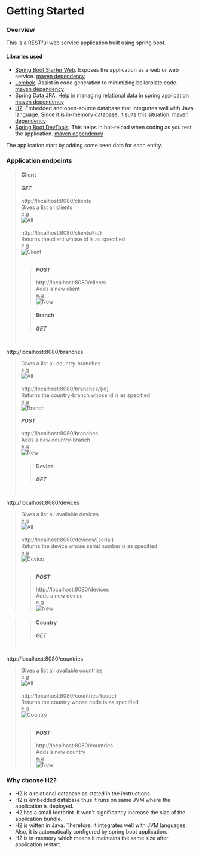 # Getting Started

### Overview

This is a RESTful web service application built using spring boot.

#### Libraries used


* [Spring Boot Starter Web](https://spring.io/guides/tutorials/rest/). Exposes the application as a web or web service. 
  [maven dependency](https://mvnrepository.com/artifact/org.springframework.boot/spring-boot-starter-web)
* [Lombok](https://projectlombok.org/). Assist in code generation to  minimizing boilerplate code. 
  [maven dependency](https://mvnrepository.com/artifact/org.projectlombok)
* [Spring Data JPA](https://spring.io/projects/spring-data-jpa).
  Help in managing relational data in spring application
  [maven dependency](https://mvnrepository.com/artifact/org.springframework.boot/spring-boot-starter-data-jpa)
* [H2](http://www.h2database.com/html/main.html).
  Embedded and open-source database that integrates well with Java language.
  Since it is in-memory database, it suits this situation.
  [maven dependency](https://mvnrepository.com/artifact/com.h2database/h2)
* [Spring Boot DevTools](https://docs.spring.io/spring-boot/docs/1.5.16.RELEASE/reference/html/using-boot-devtools.html).
    This helps in hot-reload when coding as you test the application.
  [maven dependency](https://mvnrepository.com/artifact/org.springframework.boot/spring-boot-devtools)


The application start by adding some seed data for each entity.

### Application endpoints
> #### Client
> ***GET*** <br>
> <br>
http://localhost:8080/clients <br>
> Gives a list all clients <br>
> e.g <br>
> ![All](images/clients-all.PNG)
> <br><br>
> http://localhost:8080/clients/{id} <br>
> Returns the client whose id is as specified <br>
> e.g <br>
> ![Client](images/clients-speciic.PNG) <br><br>
> > ***POST***
> <br><br>
http://localhost:8080/clients <br>
> Adds a new client <br>
> e.g <br>
> ![New](images/clients-add.PNG)
> 
> > #### Branch
> > ***GET*** <br>
> <br>
http://localhost:8080/branches <br>
> Gives a list all country-branches <br>
> e.g <br>
> ![All](images/branches-all.PNG)
> <br><br>
> http://localhost:8080/branches/{id} <br>
> Returns the country-branch whose id is as specified <br>
> e.g <br>
> ![Branch](images/branches-specific.PNG)<br><br>
> ***POST***
> <br><br>
http://localhost:8080/branches <br>
> Adds a new country-branch <br>
> e.g <br>
> ![New](images/branches-add.PNG)
>
> > #### Device
> > ***GET*** <br>
> <br>
http://localhost:8080/devices <br>
> Gives a list all available devices <br>
> e.g <br>
> ![All](images/devices-all.PNG)
> <br><br>
> http://localhost:8080/devices/{serial} <br>
> Returns the device whose serial number is as specified <br>
> e.g <br>
> ![Device](images/devices-specific.PNG) <br><br>
> > ***POST***
> <br><br>
http://localhost:8080/devices <br>
> Adds a new device <br>
> e.g <br>
> ![New](images/devices-add.PNG)

>
> > #### Country
> > ***GET*** <br>
> <br>
http://localhost:8080/countries <br>
> Gives a list all available countries <br>
> e.g <br>
> ![All](images/countries-all.PNG)
> <br><br>
> http://localhost:8080/countries/{code} <br>
> Returns the country whose code is as specified <br>
> e.g <br>
> ![Country](images/countries-specific.PNG)<br><br>
> > ***POST***
> <br><br>
http://localhost:8080/countries <br>
> Adds a new country <br>
> e.g <br>
> ![New](images/countries-add.PNG)


### Why choose H2?
* H2 is a relational database as stated in the instructions.
* H2 is embedded database thus it runs on same JVM where the application is deployed.
* H2 has a small footprint. It won't significantly increase the size of the application bundle.
* H2 is witten in Java. Therefore, it integrates well with JVM languages. Also, it is automatically configured by spring boot application.
* H2 is in-memory which means it maintains the same size after application restart.





